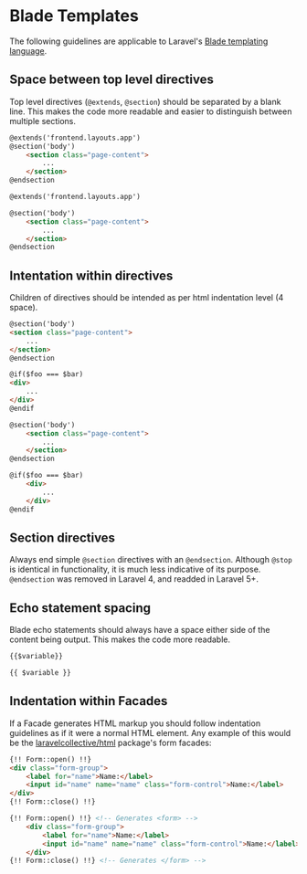# Blade Templates

The following guidelines are applicable to Laravel's [Blade templating language](https://laravel.com/docs/blade).

## Space between top level directives

Top level directives (`@extends`, `@section`) should be separated by a blank line. This makes the code more readable and easier to distinguish between multiple sections.

<code-highlight>
<div slot="incorrect">

```html
@extends('frontend.layouts.app')
@section('body')
    <section class="page-content">
        ...
    </section>
@endsection
```

</div>
<div slot="correct">

```html
@extends('frontend.layouts.app')

@section('body')
    <section class="page-content">
        ...
    </section>
@endsection
```

</div>
</code-highlight>

## Intentation within directives

Children of directives should be intended as per html indentation level (4 space).

<code-highlight>
<div slot="incorrect">

```html
@section('body')
<section class="page-content">
    ...
</section>
@endsection

@if($foo === $bar)
<div>
    ...
</div>
@endif
```

</div>
<div slot="correct">

```html
@section('body')
    <section class="page-content">
        ...
    </section>
@endsection

@if($foo === $bar)
    <div>
        ...
    </div>
@endif
```

</div>
</code-highlight>

## Section directives

Always end simple `@section` directives with an `@endsection`. Although `@stop` is identical in functionality, it is much less indicative of its purpose. `@endsection` was removed in Laravel 4, and readded in Laravel 5+.

## Echo statement spacing

Blade echo statements should always have a space either side of the content being output. This makes the code more readable.

<code-highlight>
<div slot="incorrect">

```html
{{$variable}}
```

</div>
<div slot="correct">

```html
{{ $variable }}
```

</div>
</code-highlight>

## Indentation within Facades

If a Facade generates HTML markup you should follow indentation guidelines as if it were a normal HTML element. Any example of this would be the [laravelcollective/html](https://laravelcollective.com/docs/5.2/html) package's form facades:

<code-highlight>
<div slot="incorrect">

```html
{!! Form::open() !!}
<div class="form-group">
    <label for="name">Name:</label>
    <input id="name" name="name" class="form-control">Name:</label>
</div>
{!! Form::close() !!}
```

</div>
<div slot="correct">

```html
{!! Form::open() !!} <!-- Generates <form> -->
    <div class="form-group">
        <label for="name">Name:</label>
        <input id="name" name="name" class="form-control">Name:</label>
    </div>
{!! Form::close() !!} <!-- Generates </form> -->
```

</div>
</code-highlight>

